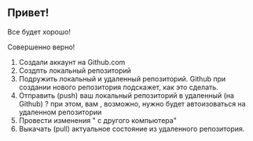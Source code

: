 ## Привет!

Все будет хорошо!

Совершенно верно!

1. Создали аккаунт на Github.com
2. Создпть локальный репозиторий
3. Подружить локальный и удаленный репозиторий. Github при создании нового репозитория подскажет, как это сделать.
4. Отправить (push) ваш локальный репозиторий в удаленный (на Github) ? при этом, вам , возможно, нужно будет автоизоваться на удаленном репозитории
5. Провести изменения " с другого компьютера"
6. Выкачать (pull) актуальное состояние из удаленного репозитория.